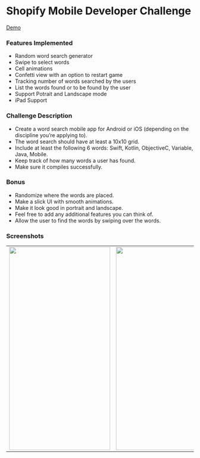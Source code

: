 # Shopify Mobile Developer Challenge

<a href="https://www.youtube.com/watch?v=axpNmeXCtF0" target="_blank">Demo</a>

### Features Implemented
- Random word search generator
- Swipe to select words
- Cell animations
- Confetti view with an option to restart game
- Tracking number of words searched by the users
- List the words found or to be found by the user
- Support Potrait and Landscape mode
- iPad Support

### Challenge Description
- Create a word search mobile app for Android or iOS (depending on the discipline you’re applying to).
- The word search should have at least a 10x10 grid.
- Include at least the following 6 words: Swift, Kotlin, ObjectiveC, Variable, Java, Mobile.
- Keep track of how many words a user has found.
- Make sure it compiles successfully.
### Bonus
- Randomize where the words are placed.
- Make a slick UI with smooth animations.
- Make it look good in portrait and landscape.
- Feel free to add any additional features you can think of.
- Allow the user to find the words by swiping over the words.

### Screenshots

<table>
  <tr>
    <td><img src="https://imgur.com/18k6y6D.png" height = "545" width="271.25"></td>
    <td><img src="https://imgur.com/2vajg2K.png" height = "545" width="271.25"></td>
    <td><img src="https://i.imgur.com/VkEU8Wi.png" height = "545" width="271.25"></td>
  </tr>
</table>
